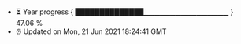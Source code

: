 - ⏳ Year progress { ██████████████▁▁▁▁▁▁▁▁▁▁▁▁▁▁▁▁ } 47.06 %
- ⏰ Updated on Mon, 21 Jun 2021 18:24:41 GMT

